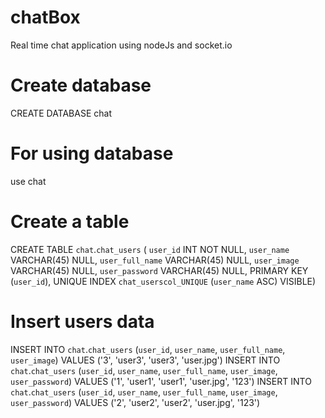 # chatBox
Real time chat application using nodeJs and socket.io



# Create database
CREATE DATABASE chat

# For using database
use chat
 
# Create a table
CREATE TABLE `chat`.`chat_users` (
  `user_id` INT NOT NULL,
  `user_name` VARCHAR(45) NULL,
  `user_full_name` VARCHAR(45) NULL,
  `user_image` VARCHAR(45) NULL,
  `user_password` VARCHAR(45) NULL,
  PRIMARY KEY (`user_id`),
  UNIQUE INDEX `chat_userscol_UNIQUE` (`user_name` ASC) VISIBLE)

# Insert users data
INSERT INTO `chat`.`chat_users` (`user_id`, `user_name`, `user_full_name`, `user_image`) VALUES ('3', 'user3', 'user3', 'user.jpg')
INSERT INTO `chat`.`chat_users` (`user_id`, `user_name`, `user_full_name`, `user_image`, `user_password`) VALUES ('1', 'user1', 'user1', 'user.jpg', '123')
INSERT INTO `chat`.`chat_users` (`user_id`, `user_name`, `user_full_name`, `user_image`, `user_password`) VALUES ('2', 'user2', 'user2', 'user.jpg', '123')
